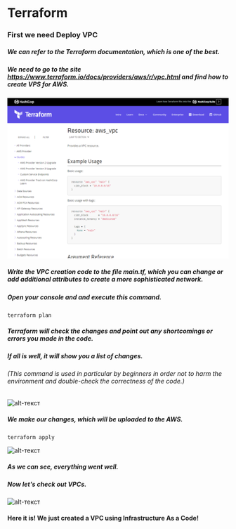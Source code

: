 # Terraform 
### First we need Deploy VPC 
##### We can refer to the Terraform documentation, which is one of the best. 
##### We need to go to the site https://www.terraform.io/docs/providers/aws/r/vpc.html and find how to create VPS for AWS. 
![alt-текст](https://github.com/KaterynaKalinichenko/Terraform/blob/master/images/site.PNG) 
##### Write the VPC creation code to the file main.tf, which you can change or add additional attributes to create a more sophisticated network. 
##### Open your console and and execute this command.
```terraform plan ```
##### Terraform will check the changes and point out any shortcomings or errors you made in the code. 
##### If all is well, it will show you a list of changes. 
###### (This command is used in particular by beginners in order not to harm the environment and double-check the correctness of the code.)
![alt-текст](https://github.com/KaterynaKalinichenko/Terraform/blob/master/images/vpc%20plan%20.PNG)
##### We make our changes, which will be uploaded to the AWS.
```terraform apply ```   

![alt-текст](https://github.com/KaterynaKalinichenko/Terraform/blob/master/images/vpc%20apply.PNG)
##### As we can see, everything went well.
##### Now let's check out VPCs.
![alt-текст](https://github.com/KaterynaKalinichenko/Terraform/blob/master/images/vpc.PNG)
#### Here it is! We just created a VPC using Infrastructure As a Code!



